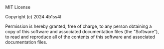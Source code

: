 MIT License

Copyright (c) 2024 4b1ss4l

Permission is hereby granted, free of charge, to any person obtaining a copy of this software and associated documentation files (the "Software"), to read and reproduce all of the contents of this software and associated documentation files.
